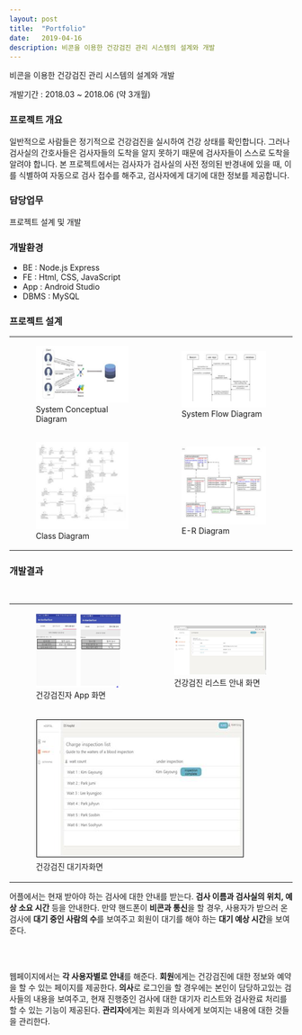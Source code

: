 ```yaml
---
layout: post
title:  "Portfolio"
date:   2019-04-16
description: 비콘을 이용한 건강검진 관리 시스템의 설계와 개발
---
```


<p class="intro">비콘을 이용한 건강검진 관리 시스템의 설계와 개발</p>
개발기간 : 2018.03 ~ 2018.06 (약 3개월) 

### 프로젝트 개요

일반적으로 사람들은 정기적으로 건강검진을 실시하여 건강 상태를 확인합니다. 그러나 검사실의 간호사들은 검사자들의 도착을 알지 못하기 때문에 검사자들이 스스로 도착을 알려야 합니다. 본 프로젝트에서는 검사자가 검사실의 사전 정의된 반경내에 있을 때, 이를 식별하여 자동으로 검사 접수를 해주고, 검사자에게 대기에 대한 정보를 제공합니다.

### 담당업무
<p> 프로젝트 설계 및 개발 </p>

### 개발환경

* BE : Node.js Express 
* FE : Html, CSS, JavaScript
* App : Android Studio
* DBMS : MySQL

### 프로젝트 설계

<table>
    <tr>
        <td>
            <figure>
                <img src="/assets/img/conceptual.jpg" alt=""/>
                <figcaption>System Conceptual Diagram</figcaption>
            </figure>
        </td>
        <td>
            <figure>
                <img src="/assets/img/flow.jpg" alt=""/>
                <figcaption>System Flow Diagram</figcaption>
            </figure>
        </td>
    </tr>
    <tr>
        <td>
            <figure>
                <img src="/assets/img/class.jpg" alt=""/>
                <figcaption>Class Diagram</figcaption>
            </figure>
        </td>
        <td>
            <figure>
                <img src="/assets/img/er.jpg" alt=""/>
                <figcaption>E-R Diagram</figcaption>
            </figure>
        </td>
    </tr>
</table>


### 개발결과 
<br>
<table>
    <tr>
        <td>
            <figure>
                <img src="/assets/img/App1.JPG" alt=""/>
                <figcaption>건강검진자 App 화면</figcaption>
            </figure>
        </td>
        <td>
            <figure>
                <img src="/assets/img/list.jpg" alt=""/>
                <figcaption>건강검진 리스트 안내 화면</figcaption>
            </figure>
        </td>
    </tr>
    <tr>
        <td colspan="2">
            <figure>
                <img src="/assets/img/watinglist.jpg" alt=""/>
                <figcaption>건강검진 대기자화면</figcaption>
            </figure>
        </td>
    </tr>
</table>

어플에서는 현재 받아야 하는 검사에 대한 안내를 받는다. **검사 이름과 검사실의 위치, 예상 소요 시간** 등을 안내한다. 만약 핸드폰이 **비콘과 통신**을 할 경우, 사용자가 받으러 온 검사에 **대기 중인 사람의 수**를 보여주고 회원이 대기를 해야 하는 **대기 예상 시간**을 보여준다.

<br><br>

웹페이지에서는 **각 사용자별로 안내**를 해준다. **회원**에게는 건강검진에 대한 정보와 예약을 할 수 있는 페이지를 제공한다. **의사**로 로그인을 할 경우에는 본인이 담당하고있는 검사들의 내용을 보여주고, 현재 진행중인 검사에 대한 대기자 리스트와 검사완료 처리를 할 수 있는 기능이 제공된다. **관리자**에게는 회원과 의사에게 보여지는 내용에 대한 것들을 관리한다. 

<br><br><br>


